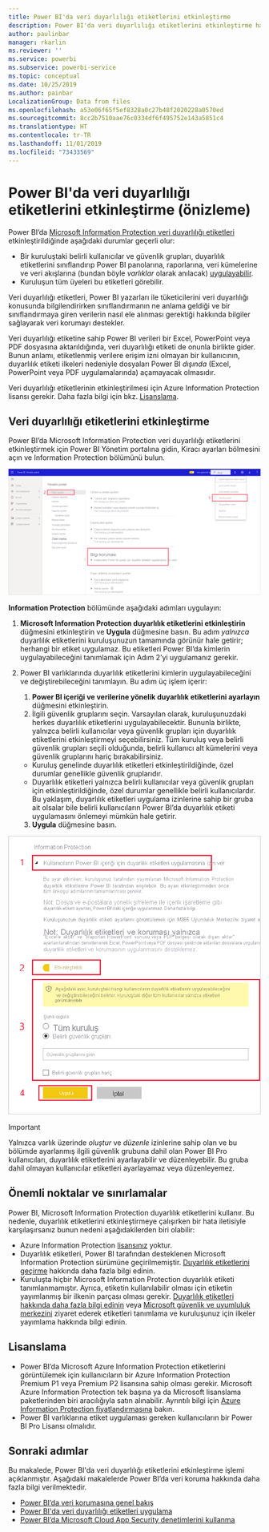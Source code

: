 ```yaml
---
title: Power BI'da veri duyarlılığı etiketlerini etkinleştirme
description: Power BI'da veri duyarlılığı etiketlerini etkinleştirme hakkında bilgi edinin
author: paulinbar
manager: rkarlin
ms.reviewer: ''
ms.service: powerbi
ms.subservice: powerbi-service
ms.topic: conceptual
ms.date: 10/25/2019
ms.author: painbar
LocalizationGroup: Data from files
ms.openlocfilehash: a53e06f65f5ef8328a0c27b48f2020228a0570ed
ms.sourcegitcommit: 8cc2b7510aae76c0334df6f495752e143a5851c4
ms.translationtype: HT
ms.contentlocale: tr-TR
ms.lasthandoff: 11/01/2019
ms.locfileid: "73433569"
---
```

# <a name="enable-data-sensitivity-labels-in-power-bi-preview"></a>Power BI'da veri duyarlılığı etiketlerini etkinleştirme (önizleme)

Power BI’da [Microsoft Information Protection veri duyarlılığı etiketleri](https://docs.microsoft.com/microsoft-365/compliance/sensitivity-labels) etkinleştirildiğinde aşağıdaki durumlar geçerli olur:

* Bir kuruluştaki belirli kullanıcılar ve güvenlik grupları, duyarlılık etiketlerini sınıflandırıp Power BI panolarına, raporlarına, veri kümelerine ve veri akışlarına (bundan böyle *varlıklar* olarak anılacak) [uygulayabilir](../designer/service-security-apply-data-sensitivity-labels.md).
* Kuruluşun tüm üyeleri bu etiketleri görebilir.

Veri duyarlılığı etiketleri, Power BI yazarları ile tüketicilerini veri duyarlılığı konusunda bilgilendirirken sınıflandırmanın ne anlama geldiği ve bir sınıflandırmaya giren verilerin nasıl ele alınması gerektiği hakkında bilgiler sağlayarak veri korumayı destekler.

Veri duyarlılığı etiketine sahip Power BI verileri bir Excel, PowerPoint veya PDF dosyasına aktarıldığında, veri duyarlılığı etiketi de onunla birlikte gider. Bunun anlamı, etiketlenmiş verilere erişim izni olmayan bir kullanıcının, duyarlılık etiketi ilkeleri nedeniyle dosyaları Power BI *dışında* (Excel, PowerPoint veya PDF uygulamalarında) açamayacak olmasıdır.

Veri duyarlılığı etiketlerinin etkinleştirilmesi için Azure Information Protection lisansı gerekir. Daha fazla bilgi için bkz. [Lisanslama](#licensing).

## <a name="enable-data-sensitivity-labels"></a>Veri duyarlılığı etiketlerini etkinleştirme

Power BI’da Microsoft Information Protection veri duyarlılığı etiketlerini etkinleştirmek için Power BI Yönetim portalına gidin, Kiracı ayarları bölmesini açın ve Information Protection bölümünü bulun.

![Information Protection bölümünü bulma](media/service-security-enable-data-sensitivity-labels/enable-data-sensitivity-labels-01.png)

**Information Protection** bölümünde aşağıdaki adımları uygulayın:
1.  **Microsoft Information Protection duyarlılık etiketlerini etkinleştirin** düğmesini etkinleştirin ve **Uygula** düğmesine basın. Bu adım *yalnızca* duyarlılık etiketlerini kuruluşunuzun tamamında görünür hale getirir; herhangi bir etiket uygulamaz. Bu etiketleri Power BI’da kimlerin uygulayabileceğini tanımlamak için Adım 2’yi uygulamanız gerekir.
2.  Power BI varlıklarında duyarlılık etiketlerini kimlerin uygulayabileceğini ve değiştirebileceğini tanımlayın. Bu adım üç işlem içerir:
    1.  **Power BI içeriği ve verilerine yönelik duyarlılık etiketlerini ayarlayın** düğmesini etkinleştirin.
    2.  İlgili güvenlik gruplarını seçin. Varsayılan olarak, kuruluşunuzdaki herkes duyarlılık etiketlerini uygulayabilecektir. Bununla birlikte, yalnızca belirli kullanıcılar veya güvenlik grupları için duyarlılık etiketlerini etkinleştirmeyi seçebilirsiniz. Tüm kuruluş veya belirli güvenlik grupları seçili olduğunda, belirli kullanıcı alt kümelerini veya güvenlik gruplarını hariç bırakabilirsiniz.
    * Kuruluş genelinde duyarlılık etiketleri etkinleştirildiğinde, özel durumlar genellikle güvenlik gruplarıdır.
    * Duyarlılık etiketleri yalnızca belirli kullanıcılar veya güvenlik grupları için etkinleştirildiğinde, özel durumlar genellikle belirli kullanıcılardır.  
    Bu yaklaşım, duyarlılık etiketleri uygulama izinlerine sahip bir gruba ait olsalar bile belirli kullanıcıların Power BI’da duyarlılık etiketi uygulamasını önlemeyi mümkün hale getirir.
    
    3. **Uygula** düğmesine basın.

![Duyarlılık etiketlerini etkinleştirme](media/service-security-enable-data-sensitivity-labels/enable-data-sensitivity-labels-02.png)

> [!IMPORTANT]
> Yalnızca varlık üzerinde *oluştur* ve *düzenle* izinlerine sahip olan ve bu bölümde ayarlanmış ilgili güvenlik grubuna dahil olan Power BI Pro kullanıcıları, duyarlılık etiketlerini ayarlayabilir ve düzenleyebilir. Bu gruba dahil olmayan kullanıcılar etiketleri ayarlayamaz veya düzenleyemez. 


## <a name="considerations-and-limitations"></a>Önemli noktalar ve sınırlamalar

Power BI, Microsoft Information Protection duyarlılık etiketlerini kullanır. Bu nedenle, duyarlılık etiketlerini etkinleştirmeye çalışırken bir hata iletisiyle karşılaşırsanız bunun nedeni aşağıdakilerden biri olabilir:

* Azure Information Protection [lisansınız](#licensing) yoktur.
* Duyarlılık etiketleri, Power BI tarafından desteklenen Microsoft Information Protection sürümüne geçirilmemiştir. [Duyarlılık etiketlerini geçirme](https://docs.microsoft.com/azure/information-protection/configure-policy-migrate-labels) hakkında daha fazla bilgi edinin.
* Kuruluşta hiçbir Microsoft Information Protection duyarlılık etiketi tanımlanmamıştır. Ayrıca, etiketin kullanılabilir olması için etiketin yayımlanmış bir ilkenin parçası olması gerekir. [Duyarlılık etiketleri hakkında daha fazla bilgi edinin](https://docs.microsoft.com/Office365/SecurityCompliance/sensitivity-labels) veya [Microsoft güvenlik ve uyumluluk merkezini](https://sip.protection.office.com/sensitivity?flight=EnableMIPLabels) ziyaret ederek etiketleri tanımlama ve kuruluşunuz için ilkeler yayımlama hakkında bilgi edinin.

## <a name="licensing"></a>Lisanslama

* Power BI’da Microsoft Azure Information Protection etiketlerini görüntülemek için kullanıcıların bir Azure Information Protection Premium P1 veya Premium P2 lisansına sahip olması gerekir. Microsoft Azure Information Protection tek başına ya da Microsoft lisanslama paketlerinden biri aracılığıyla satın alınabilir. Ayrıntılı bilgi için [Azure Information Protection fiyatlandırmasına](https://azure.microsoft.com/pricing/details/information-protection/) bakın.
* Power BI varlıklarına etiket uygulaması gereken kullanıcıların bir Power BI Pro Lisansı olmalıdır.


## <a name="next-steps"></a>Sonraki adımlar

Bu makalede, Power BI'da veri duyarlılığı etiketlerini etkinleştirme işlemi açıklanmıştır. Aşağıdaki makalelerde Power BI’da veri koruma hakkında daha fazla bilgi verilmektedir. 

* [Power BI’da veri korumasına genel bakış](service-security-data-protection-overview.md)
* [Power BI'da veri duyarlılığı etiketleri uygulama](../designer/service-security-apply-data-sensitivity-labels.md)
* [Power BI’da Microsoft Cloud App Security denetimlerini kullanma](service-security-using-microsoft-cloud-app-security-controls.md)